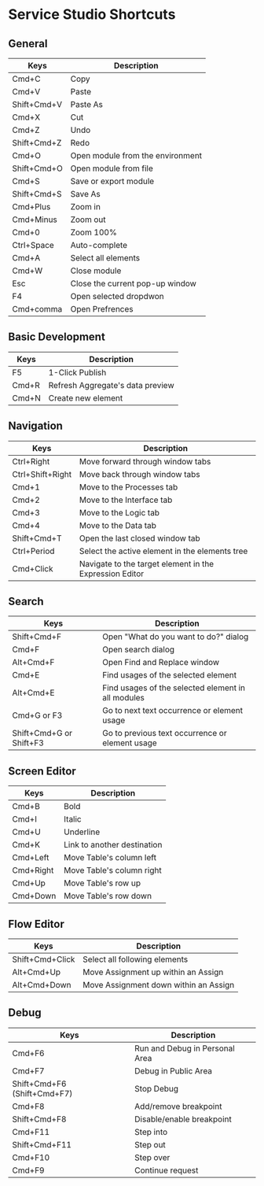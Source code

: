 ---
---

# Service Studio Shortcuts

## General

<table markdown="1">
<thead>
<tr>
<th>Keys</th>
<th>Description</th>
</tr>
</thead>
<tbody>
<tr>
<td>Cmd+C</td>
<td>Copy</td>
</tr>
<tr>
<td>Cmd+V</td>
<td>Paste</td>
</tr>
<tr>
<td>Shift+Cmd+V
</td>
<td>Paste As</td>
</tr>
<tr>
<td>Cmd+X
</td>
<td>Cut</td>
</tr>
<tr>
<td>Cmd+Z
</td>
<td>Undo</td>
</tr>
<tr>
<td>Shift+Cmd+Z
</td>
<td>Redo</td>
</tr>
<tr>
<td>Cmd+O
</td>
<td>Open module from the environment</td>
</tr>
<tr>
<td>Shift+Cmd+O
</td>
<td>Open module from file</td>
</tr>
<tr>
<td>Cmd+S
</td>
<td>Save or export module</td>
</tr>
<tr>
<td>Shift+Cmd+S
</td>
<td>Save As</td>
</tr>
<tr>
<td>Cmd+Plus
</td>
<td>Zoom in</td>
</tr>
<tr>
<td>Cmd+Minus
</td>
<td>Zoom out</td>
</tr>
<tr>
<td>Cmd+0
</td>
<td>Zoom 100%</td>
</tr>
<tr>
<td>Ctrl+Space
</td>
<td>Auto-complete</td>
</tr>
<tr>
<td>Cmd+A
</td>
<td>Select all elements</td>
</tr>
<tr>
<td>Cmd+W
</td>
<td>Close module</td>
</tr>
<tr>
<td>Esc
</td>
<td>Close the current pop-up window</td>
</tr>
<tr>
<td>F4
</td>
<td>Open selected dropdwon</td>
</tr>
<tr>
<td>Cmd+comma
</td>
<td>Open Prefrences</td>
</tr>
</tbody></table>

## Basic Development

<table markdown="1">
<thead>
<tr>
<th>Keys</th>
<th>Description</th>
</tr>
</thead>
<tbody>
<tr>
<td>F5
</td>
<td>1-Click Publish</td>
</tr>
<td>Cmd+R
</td>
<td>Refresh Aggregate's data preview</td>
<tr>
<td>Cmd+N
</td>
<td>Create new element</td>
</tr>
</tbody></table>

## Navigation

<table markdown="1">
<thead>
<tr>
<th>Keys</th>
<th>Description</th>
</tr>
</thead>
<tbody>
<tr>
<td>Ctrl+Right
</td>
<td>Move forward through window tabs</td>
</tr>
<tr>
<td>Ctrl+Shift+Right
</td>
<td>Move back through window tabs</td>
</tr>
<tr>
<td>Cmd+1
</td>
<td>Move to the Processes tab</td>
</tr>
<tr>
<td>Cmd+2
</td>
<td>Move to the Interface tab</td>
</tr>
<tr>
<td>Cmd+3
</td>
<td>Move to the Logic tab</td>
</tr>
<tr>
<td>Cmd+4
</td>
<td>Move to the Data tab</td>
</tr>
<tr>
<td>Shift+Cmd+T
</td>
<td>Open the last closed window tab</td>
</tr>
<tr>
<td>Ctrl+Period
</td>
<td>Select the active element in the elements tree</td>
</tr>
<tr>
<td>Cmd+Click
</td>
<td>Navigate to the target element in the Expression Editor</td>
</tr>
</tbody></table>

## Search

<table markdown="1">
<thead>
<tr>
<th>Keys</th>
<th>Description</th>
</tr>
</thead>
<tbody>
<tr>
<td>Shift+Cmd+F
</td>
<td>Open "What do you want to do?" dialog</td>
</tr>
<tr>
<td>Cmd+F
</td>
<td>Open search dialog</td>
</tr>
<tr>
<td>Alt+Cmd+F
</td>
<td>Open Find and Replace window</td>
</tr>
<tr>
<td>Cmd+E
</td>
<td>Find usages of the selected element</td>
</tr>
<tr>
<td>Alt+Cmd+E
</td>
<td>Find usages of the selected element in all modules</td>
</tr>
<tr>
<td>Cmd+G or F3
</td>
<td>Go to next text occurrence or element usage</td>
</tr>
<tr>
<td>Shift+Cmd+G or Shift+F3
</td>
<td>Go to previous text occurrence or element usage</td>
</tr>
</tbody></table>

## Screen Editor

<table markdown="1">
<thead>
<tr>
<th>Keys</th>
<th>Description</th>
</tr>
</thead>
<tbody>
<tr>
<td>Cmd+B
</td>
<td>Bold</td>
</tr>
<tr>
<td>Cmd+I
</td>
<td>Italic</td>
</tr>
<tr>
<td>Cmd+U
</td>
<td>Underline</td>
</tr>
<tr>
<td>Cmd+K
</td>
<td>Link to another destination</td>
</tr>
<tr>
<td>Cmd+Left
</td>
<td>Move Table's column left</td>
</tr>
<tr>
<td>Cmd+Right
</td>
<td>Move Table's column right</td>
</tr>
<tr>
<td>Cmd+Up
</td>
<td>Move Table's row up</td>
</tr>
<tr>
<td>Cmd+Down
</td>
<td>Move Table's row down</td>
</tr>
</tbody></table>

## Flow Editor

<table markdown="1">
<thead>
<tr>
<th>Keys</th>
<th>Description</th>
</tr>
</thead>
<tbody>
<tr>
<td>Shift+Cmd+Click
</td>
<td>Select all following elements</td>
</tr>
<tr>
<td>Alt+Cmd+Up
</td>
<td>Move Assignment up within an Assign</td>
</tr>
<tr>
<td>Alt+Cmd+Down
</td>
<td>Move Assignment down within an Assign</td>
</tr>
</tbody></table>

## Debug

<table markdown="1">
<thead>
<tr>
<th>Keys</th>
<th>Description</th>
</tr>
</thead>
<tbody>
<tr>
<td>Cmd+F6
</td>
<td>Run and Debug in Personal Area</td>
</tr>
<tr>
<td>Cmd+F7
</td>
<td>Debug in Public Area</td>
</tr>
<tr>
<td>Shift+Cmd+F6
 (Shift+Cmd+F7)
</td>
<td>Stop Debug</td>
</tr>
<tr>
<td>Cmd+F8
</td>
<td>Add/remove breakpoint</td>
</tr>
<tr>
<td>Shift+Cmd+F8
</td>
<td>Disable/enable breakpoint</td>
</tr>
<tr>
<td>Cmd+F11
</td>
<td>Step into</td>
</tr>
<tr>
<td>Shift+Cmd+F11
</td>
<td>Step out</td>
</tr>
<tr>
<td>Cmd+F10
</td>
<td>Step over</td>
</tr>
<tr>
<td>Cmd+F9
</td>
<td>Continue request</td>
</tr>
</tbody></table>

